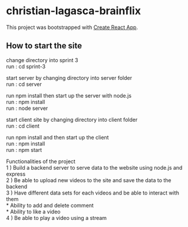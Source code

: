 # christian-lagasca-brainflix <br>

This project was bootstrapped with [Create React App](https://github.com/facebook/create-react-app). <br>

## How to start the site <br>

change directory into sprint 3 <br>
run : cd sprint-3 <br>

start server by changing directory into server folder <br>
run : cd server <br>

run npm install then start up the server with node.js <br>
run : npm install <br>
run : node server <br>

start client site by changing directory into client folder <br>
run : cd client <br>

run npm install and then start up the client <br>
run : npm install <br>
run : npm start <br>


Functionalities of the project <br>
  1 ) Build a backend server to serve data to the website using node.js and express <br>
  2 ) Be able to upload new videos to the site and save the data to the backend <br>
  3 ) Have different data sets for each videos and be able to interact with them <br>
        * Ability to add and delete comment <br>
        * Ability to like a video <br>
  4 ) Be able to play a video using a stream <br>
